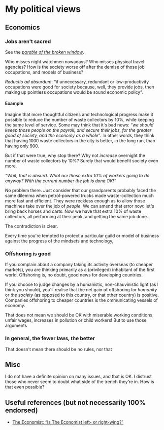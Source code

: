 
# My political views

## Economics

### Jobs aren't sacred

See the [*parable of the broken window*](https://en.wikipedia.org/wiki/Parable_of_the_broken_window).

Who misses night watchmen nowadays?
Who misses physical travel agencies?
How is the society worse off after the demise of those job occupations, and models of business?

*Reductio ad absurdum*: &ldquo;if unnecessary, redundant or low-productivity occupations were good for society because, well, they provide jobs, then making up
pointless occupations would be sound economic policy&rdquo;.

#### Example

Imagine that more thoughtful citizens and technological progress make it possible to reduce the number of waste collectors by 10%, while keeping the
same level of service.
Some may think that it's bad news: *&ldquo;we should keeep those people on the payroll, and secure their jobs, for the greater good of society, and the
economy as a whole&rdquo;*.
In other words, they think that having 1000 waste collectors in the city is better, in the long run, than having only 900.

But if that were true, why stop there?
Why not *increase* overnight the number of waste collectors by 10%?
Surely that would benefit society even more.

*&ldquo;Wait, that is absurd.
What are those extra 10% of workers going to do anyway?
With the current number the job is done OK!&rdquo;*

No problem there.
Just consider that our grandparents probably faced the same dilemma when petrol-powered trucks made waste-collection much more fast and efficient.
They were reckless enough as to allow those machines take over the job of *people*.
We can amend that error now: let's bring back horses and carts.
Now we have that extra 10% of waste collectors, all performing at their peak, and getting the same job done.

The contradiction is clear.

Every time you're tempted to protect a particular guild or model of business against the progress of the mindsets and technology,

### Offshoring is good

If you complain about a company taking its activity overseas (to cheaper markets), you are thinking primarily as a (privileged) inhabitant of the first world.
Offshoring is, no doubt, good news for developing countries.

If you choose to judge changes by a humanistic, non-chauvinistic light (as I think you should), you'll realise that the net gain of offshoring for *humanity*
or *the society* (as opposed to this country, or that other country) is positive.
Companies offshoring to cheaper countries is the ommunicating vessels of economy.

That does not mean we should be OK with miserable working conditions, unfair wages, increases in pollution or child workers!
But to use those arguments

### In general, the fewer laws, the better

That doesn't mean there should be no rules, nor that

## Misc

I do not have a definite opinion on many issues, and that is OK.
I distrust those who never seem to doubt what side of the trench they're in.
How is that even possible?

## Useful references (but not necessarily 100% endorsed)

* [The Economist: “Is The Economist left- or right-wing?”](http://www.economist.com/blogs/economist-explains/2013/09/economist-explains-itself-0)

